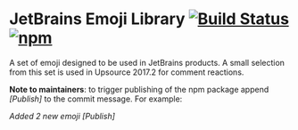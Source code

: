 # JetBrains Emoji Library [![Build Status][ci-img]][ci] [![npm][npm-img]][npm]

A set of emoji designed to be used in JetBrains products. A small selection from this set is used in Upsource 2017.2 for comment reactions.

**Note to maintainers**: to trigger publishing of the npm package append *\[Publish\]* to the commit message. For example:

*Added 2 new emoji \[Publish\]*

[ci]: https://teamcity.jetbrains.com/viewType.html?buildTypeId=JetBrainsUi_Emoji&guest=1
[ci-img]: https://teamcity.jetbrains.com/app/rest/builds/buildType:JetBrainsUi_Emoji/statusIcon.svg
[npm]: https://www.npmjs.com/package/@jetbrains/emoji
[npm-img]:  https://img.shields.io/npm/v/@jetbrains/emoji.svg
